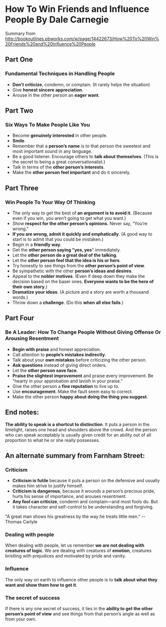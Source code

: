 # How To Win Friends and Influence People By Dale Carnegie

Summary from 
http://bookoutlines.pbworks.com/w/page/14422673/How%20To%20Win%20Friends%20and%20Influence%20People

## Part One

### Fundamental Techniques in Handling People

- **Don’t criticize**, condemn, or complain. (It rarely helps the situation)
- Give **honest sincere appreciation**.
- Arouse in the other person an **eager want**.

## Part Two

### Six Ways To Make People Like You

- Become **genuinely interested** in other people.
- **Smile**.
- Remember that a **person’s name** is to that person the sweetest and most 
  important sound in any language.
- Be a good listener. Encourage others to **talk about themselves**. (This is 
  the secret to being a great conversationalist.)
- Talk in terms of the **other person’s interests**.
- Make the **other person feel important** and do it sincerely.

## Part Three

### Win People To Your Way Of Thinking

- The only way to get the best of **an argument is to avoid it**. (Because even 
  if you win, you aren’t going to get what you want.)
- Show **respect for the other person’s opinions**. Never say, “You’re wrong.”
- **If you are wrong, admit it quickly and emphatically**. (A good way to start 
  is to admit that you could be mistaken.)
- Begin in a **friendly way**.
- Get the **other person saying “yes, yes**” immediately.
- Let the **other person do a great deal of the talking**.
- Let the **other person feel that the idea is his or hers**.
- Try honestly to see things from the **other person’s point of view**.
- Be sympathetic with the other **person’s ideas and desires**.
- Appeal to the **nobler motives**. (Even if deep down they make the decision 
  based on the baser ones. **Everyone wants to be the hero of their own 
  story**.)
- **Dramatize your ideas**. (A picture and a story are worth a thousand words.)
- Throw down a **challenge**. (Do this **when all else fails**.) 

## Part Four

### Be A Leader: How To Change People Without Giving Offense Or Arousing Resentment

- **Begin with praise** and honest appreciation.
- Call attention to **people’s mistakes indirectly**.
- Talk about your **own mistakes** before criticizing the other person.
- **Ask questions** instead of giving direct orders.
- Let the **other person save face**.
- **Praise the slightest improvement** and praise every improvement. Be "hearty 
  in your approbation and lavish in your praise."
- Give the other person a **fine reputation** to live up to.
- Use **encouragement**. Make the fault seem easy to correct.
- Make the other person **happy about doing the thing you suggest**.

## End notes:

**The ability to speak is a shortcut to distinction**. It puts a person in the 
limelight, raises one head and shoulders above the crowd. And the person who 
can speak acceptably is usually given credit for an ability out of all 
proportion to what he or she really possesses.

## An alternate summary from Farnham Street:

### Criticism

- **Criticism is futile** because it puts a person on the defensive and usually 
  makes him strive to justify himself.
- **Criticism is dangerous**, because it wounds a person’s precious pride, 
  hurts his sense of importance, and arouses resentment.
- **Any fool can criticize**, condemn and complain—and most fools do. But it 
  takes character and self-control to be understanding and forgiving.

"A great man shows his greatness by the way he treats little men." -- Thomas 
Carlyle

### Dealing with people

When dealing with people, let us remember **we are not dealing with creatures 
of logic**. We are dealing with creatures of **emotion**, creatures bristling 
with prejudices and motivated by pride and vanity.

### Influence

The only way on earth to influence other people is to **talk about what they 
want and show them how to get it**.

### The secret of success

If there is any one secret of success, it lies in the **ability to get the 
other person’s point of view** and see things from that person’s angle as well 
as from your own.
